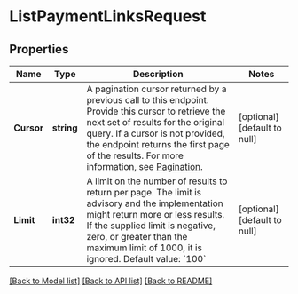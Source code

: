 # ListPaymentLinksRequest

## Properties
Name | Type | Description | Notes
------------ | ------------- | ------------- | -------------
**Cursor** | **string** | A pagination cursor returned by a previous call to this endpoint. Provide this cursor to retrieve the next set of results for the original query. If a cursor is not provided, the endpoint returns the first page of the results. For more  information, see [Pagination](https://developer.squareup.com/docs/build-basics/common-api-patterns/pagination). | [optional] [default to null]
**Limit** | **int32** | A limit on the number of results to return per page. The limit is advisory and the implementation might return more or less results. If the supplied limit is negative, zero, or greater than the maximum limit of 1000, it is ignored.  Default value: &#x60;100&#x60; | [optional] [default to null]

[[Back to Model list]](../README.md#documentation-for-models) [[Back to API list]](../README.md#documentation-for-api-endpoints) [[Back to README]](../README.md)


